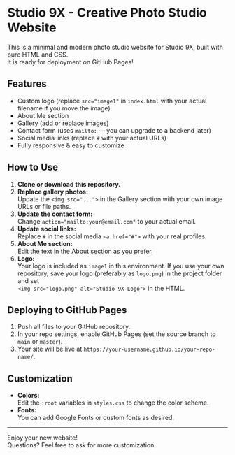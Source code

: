 # Studio 9X - Creative Photo Studio Website

This is a minimal and modern photo studio website for Studio 9X, built with pure HTML and CSS.  
It is ready for deployment on GitHub Pages!

## Features

- Custom logo (replace `src="image1"` in `index.html` with your actual filename if you move the image)
- About Me section
- Gallery (add or replace images)
- Contact form (uses `mailto:` — you can upgrade to a backend later)
- Social media links (replace `#` with your actual URLs)
- Fully responsive & easy to customize

## How to Use

1. **Clone or download this repository.**
2. **Replace gallery photos:**  
   Update the `<img src="...">` in the Gallery section with your own image URLs or file paths.
3. **Update the contact form:**  
   Change `action="mailto:your@email.com"` to your actual email.
4. **Update social links:**  
   Replace `#` in the social media `<a href="#">` with your real profiles.
5. **About Me section:**  
   Edit the text in the About section as you prefer.
6. **Logo:**  
   Your logo is included as `image1` in this environment. If you use your own repository, save your logo (preferably as `logo.png`) in the project folder and set  
   `<img src="logo.png" alt="Studio 9X Logo">` in the HTML.

## Deploying to GitHub Pages

1. Push all files to your GitHub repository.
2. In your repo settings, enable GitHub Pages (set the source branch to `main` or `master`).
3. Your site will be live at `https://your-username.github.io/your-repo-name/`.

## Customization

- **Colors:**  
  Edit the `:root` variables in `styles.css` to change the color scheme.
- **Fonts:**  
  You can add Google Fonts or custom fonts as desired.

---

Enjoy your new website!  
Questions? Feel free to ask for more customization.